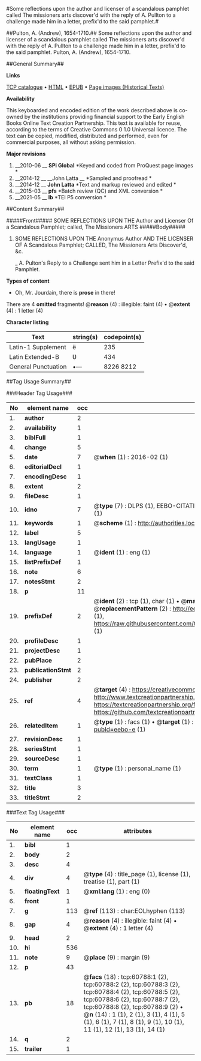 #Some reflections upon the author and licenser of a scandalous pamphlet called The missioners arts discover'd with the reply of A. Pullton to a challenge made him in a letter, prefix'd to the said pamphlet.#

##Pulton, A. (Andrew), 1654-1710.##
Some reflections upon the author and licenser of a scandalous pamphlet called The missioners arts discover'd with the reply of A. Pullton to a challenge made him in a letter, prefix'd to the said pamphlet.
Pulton, A. (Andrew), 1654-1710.

##General Summary##

**Links**

[TCP catalogue](http://www.ota.ox.ac.uk/tcp/)  • 
[HTML](http://tei.it.ox.ac.uk/tcp/Texts-HTML/free/A56/A56282.html)  • 
[EPUB](http://tei.it.ox.ac.uk/tcp/Texts-EPUB/free/A56/A56282.epub) • 
[Page images (Historical Texts)](https://historicaltexts.jisc.ac.uk/eebo-12381687e)

**Availability**

This keyboarded and encoded edition of the work described above is co-owned by the
    institutions providing financial support to the Early English Books Online Text Creation
    Partnership. This text is available for reuse, according to the terms of  Creative Commons 0 1.0 Universal
    licence. The text can be copied, modified, distributed and performed, even for commercial
    purposes, all without asking permission.

**Major revisions**

1. __2010-06 __ __SPi Global__ *Keyed and coded from ProQuest page images *
1. __2014-12 __ __John Latta __ *Sampled and proofread *
1. __2014-12 __ __John Latta__ *Text and markup reviewed and edited *
1. __2015-03 __ __pfs__ *Batch review (QC) and XML conversion *
1. __2021-05 __ __lb__ *TEI P5 conversion *

##Content Summary##

#####Front#####
SOME REFLECTIONS UPON THE Author and Licenser Of a Scandalous Pamphlet; called, The Missioners ARTS 
#####Body#####

1. SOME REFLECTIONS UPON THE Anonymus Author AND THE LICENSER OF A Scandalous Pamphlet; CALLED, The Missioners Arts Discover'd, &c.

    _ A. Pulton's Reply to a Challenge sent him in a Letter Prefix'd to the said Pamphlet.

**Types of content**

  * Oh, Mr. Jourdain, there is **prose** in there!

There are 4 **omitted** fragments! 
 @__reason__ (4) : illegible: faint (4)  •  @__extent__ (4) : 1 letter (4)

**Character listing**


|Text|string(s)|codepoint(s)|
|---|---|---|
|Latin-1 Supplement|ë|235|
|Latin Extended-B|Ʋ|434|
|General Punctuation|•—|8226 8212|

##Tag Usage Summary##

###Header Tag Usage###

|No|element name|occ|attributes|
|---|---|---|---|
|1.|__author__|2||
|2.|__availability__|1||
|3.|__biblFull__|1||
|4.|__change__|5||
|5.|__date__|7| @__when__ (1) : 2016-02 (1)|
|6.|__editorialDecl__|1||
|7.|__encodingDesc__|1||
|8.|__extent__|2||
|9.|__fileDesc__|1||
|10.|__idno__|7| @__type__ (7) : DLPS (1), EEBO-CITATION (1), VID (1), EEBO-PROQUEST (1), STC (2), OCLC (1)|
|11.|__keywords__|1| @__scheme__ (1) : http://authorities.loc.gov/ (1)|
|12.|__label__|5||
|13.|__langUsage__|1||
|14.|__language__|1| @__ident__ (1) : eng (1)|
|15.|__listPrefixDef__|1||
|16.|__note__|6||
|17.|__notesStmt__|2||
|18.|__p__|11||
|19.|__prefixDef__|2| @__ident__ (2) : tcp (1), char (1)  •  @__matchPattern__ (2) : ([0-9\-]+):([0-9IVX]+) (1), (.+) (1)  •  @__replacementPattern__ (2) : http://eebo.chadwyck.com/downloadtiff?vid=$1&page=$2 (1), https://raw.githubusercontent.com/textcreationpartnership/Texts/master/tcpchars.xml#$1 (1)|
|20.|__profileDesc__|1||
|21.|__projectDesc__|1||
|22.|__pubPlace__|2||
|23.|__publicationStmt__|2||
|24.|__publisher__|2||
|25.|__ref__|4| @__target__ (4) : https://creativecommons.org/publicdomain/zero/1.0/ (1), http://www.textcreationpartnership.org/docs/. (1), https://textcreationpartnership.org/faq/#faq05 (1), https://github.com/textcreationpartnership (1)|
|26.|__relatedItem__|1| @__type__ (1) : facs (1)  •  @__target__ (1) : https://data.historicaltexts.jisc.ac.uk/view?pubId=eebo-e (1)|
|27.|__revisionDesc__|1||
|28.|__seriesStmt__|1||
|29.|__sourceDesc__|1||
|30.|__term__|1| @__type__ (1) : personal_name (1)|
|31.|__textClass__|1||
|32.|__title__|3||
|33.|__titleStmt__|2||


###Text Tag Usage###

|No|element name|occ|attributes|
|---|---|---|---|
|1.|__bibl__|1||
|2.|__body__|2||
|3.|__desc__|4||
|4.|__div__|4| @__type__ (4) : title_page (1), license (1), treatise (1), part (1)|
|5.|__floatingText__|1| @__xml:lang__ (1) : eng (0)|
|6.|__front__|1||
|7.|__g__|113| @__ref__ (113) : char:EOLhyphen (113)|
|8.|__gap__|4| @__reason__ (4) : illegible: faint (4)  •  @__extent__ (4) : 1 letter (4)|
|9.|__head__|2||
|10.|__hi__|536||
|11.|__note__|9| @__place__ (9) : margin (9)|
|12.|__p__|43||
|13.|__pb__|18| @__facs__ (18) : tcp:60788:1 (2), tcp:60788:2 (2), tcp:60788:3 (2), tcp:60788:4 (2), tcp:60788:5 (2), tcp:60788:6 (2), tcp:60788:7 (2), tcp:60788:8 (2), tcp:60788:9 (2)  •  @__n__ (14) : 1 (1), 2 (1), 3 (1), 4 (1), 5 (1), 6 (1), 7 (1), 8 (1), 9 (1), 10 (1), 11 (1), 12 (1), 13 (1), 14 (1)|
|14.|__q__|2||
|15.|__trailer__|1||
